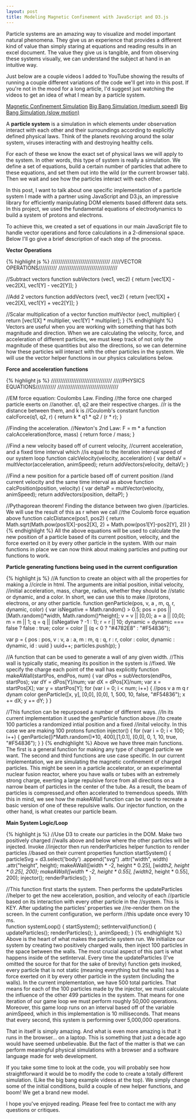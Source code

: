 ```yaml
---
layout: post
title: Modeling Magnetic Confinement with JavaScript and D3.js
---
```


Particle systems are an amazing way to visualize and model important natural phenomena. They give us an experience that provides a different kind of value than simply staring at equations and reading results in an excel document.   The value they give us is tangible, and from observing these systems visually, we can understand the subject at hand  in an intuitive way.

Just below are a couple videos I added to YouTube showing the results of running a couple different variations of the code we'll get into in this post.  If you're not in the mood for a long article, I'd suggest just watching the videos to get an idea of what I mean by a particle system.

[Magnetic Confinement Simulation](https://youtu.be/1fnK0qC0GBU)
[Big Bang Simulation (medium speed)](https://youtu.be/uxJ7BiQ07PE)
[Big Bang Simulation (slow motion)](https://youtu.be/wlInWXpTCAk)

A **particle system** is a simulation in which elements under observation interact with each other and their surroundings according to explicitly defined physical laws.  Think of the planets revolving around the solar system, viruses interacting with and destroying healthy cells.

For each of these we know the exact set of physical laws we will apply to the system.  In other words, this type of system is really a simulation.  We define a set of equations, build a certain number of particles that adhere to these equations, and set them out into the wild (or the current browser tab).  Then we wait and see how the particles interact with each other. 

In this post, I want to talk about one specific implementation of a particle system I made with a partner using JavaScript and D3.js, an impressive library for efficiently manipulating DOM elements based different data sets. In this project, we used the fundamental equations of electrodynamics to build a system of protons and electrons.

To achieve this, we created a set of equations in our main JavaScript file to handle vector operations and force calculations in a 2-dimensional space.  Below I'll go give a brief description of each step of the process.  

**Vector Operations** 

{% highlight js %}
////////////////////////////////
/////VECTOR OPERATIONS//////////
////////////////////////////////

//Subtract vectors
function subVectors (vec1, vec2) {
  return [vec1[X] - vec2[X], vec1[Y] - vec2[Y]];
}

//Add 2 vectors
function addVectors (vec1, vec2) {
  return [vec1[X] + vec2[X], vec1[Y] + vec2[Y]];
}

//Scalar multiplication of a vector
function multVector (vec1, multiplier) {
  return [vec1[X] * multiplier, vec1[Y] * multiplier];
}
{% endhighlight %}
Vectors are useful when you are working with something that has both magnitude and direction.  When we are calculating the velocity, force, and acceleration of different particles, we must keep track of not only the magnitude of these quantities but also the directions, so we can determine how these particles will interact with the other particles in the system.  We will use the vector helper functions in our physics calculations below.

**Force and acceleration functions**

{% highlight js %}
/////////////////////////////////
/////PHYSICS EQUATIONS///////////
/////////////////////////////////

//EM force equation: Coulombs Law. Finding 
//the force one charged particle exerts on 
//another. q1, q2 are their respective charges.
//r is the distance between them, and k is 
//Coulomb's constant
function calcForce(q1, q2, r) {
  return k * q1 * q2 / (r * r);
}

//Finding the acceleration. 
//Newton's 2nd Law: F = m * a
function calcAcceleration(force, mass) {
  return force / mass;
}

//Find a new velocity based off of current velocity, 
//current acceleration, and a fixed time interval which 
//is equal to the iteration interval speed of our system loop
function calcVelocity(velocity, acceleration) {
  var deltaV = multVector(acceleration, animSpeed);
  return addVectors(velocity, deltaV);
}

//Find a new position for a particle based off of current position 
//and current velocity and the same time interval as above
function calcPosition(position, velocity) {
  var deltaP = multVector(velocity, animSpeed);
  return addVectors(position, deltaP);
}

//Pythagorean theorem! Finding the distance between two given 
//particles. We will use the result of this as r when we call 
//the Coulomb force equation above
function calcDistance(pos1, pos2) {
  return Math.sqrt(Math.pow(pos1[X]-pos2[X], 2) + Math.pow(pos1[Y]-pos2[Y], 2))
}
{% endhighlight %}
All the above equations will be used to calculate the new position of a particle based of its current position, velocity, and the force exerted on it by every other particle in the system.  With our main functions in place we can now think about making particles and putting our functions to work.

**Particle generating functions being used in the current configuration**

{% highlight js %}
//A function to create an object with all the properties for making a
//circle in html. The arguments are initial position, initial velocity, 
//initial acceleration, mass, charge, radius, whether they should be 
//static or dynamic, and a color. In short, we can use this to make 
//protons, electrons, or any other particle.
function genParticle(pos, v, a , m, q, r, dynamic, color) {
  var isNegative = Math.random() > 0.5;
  pos = pos || [Math.random()*width, Math.random()*height];
  v = v || [0,0];
  a = a || [0,0];
  m = m || 1;
  q = q || (isNegative ? -1 : 1);
  r = r || 10;
  dynamic = dynamic === false ? false : true;
  color = color || (q < 0 ? "#4782E8" : "#F54836");

  var p = {
    pos : pos,
    v : v,
    a : a,
    m : m,
    q : q,
    r : r,
    color : color,
    dynamic : dynamic, 
    id : uuid
  }
  uuid++;
  particles.push(p);
}

//A function that can be used to generate a wall of any given width.
//This wall is typically static, meaning its position in the system is 
//fixed. We specify the charge each point of the wall has explicitly
function makeAWall(startPos, endPos, num) {
  var dPos = subVectors(endPos, startPos);
  var dY = dPos[Y]/num;
  var dX = dPos[X]/num;
  var x = startPos[X];
  var y = startPos[Y];
  for (var i = 0; i < num; i++) {
                //pos   v      a      m   q   r   dynam  color
    genParticle([x, y], [0,0], [0,0], 1, 500, 10, false, "#F54836");
    x += dX;
    y += dY;
  }
}

//This function can be repurposed a number of different ways.
//In its current implementation it used the genParticle function above
//to create 100 particles a randomized intial position and a fixed
//inital velocity. In this case we are making 100 protons
function injector() {
  for (var i = 0; i < 100; i++) {
    genParticle([i*Math.random()*10, 400],[1,0.1], [0,0], 0, 1, 10, true, "#F54836");
  }
}
{% endhighlight %}
Above we have three main functions.  The first is a general function for making any type of charged particle we want.  The second and third functions are use case specific.  In our current implementation, we are simulating the magnetic confinement of charged particles.  This might be seen in a particle accelerator, or an experimental nuclear fusion reactor, where you have walls or tubes with an extremely strong charge, exerting a large repulsive force from all directions on a narrow beam of particles in the center of the tube.  As a result, the beam of particles is compressed,and often accelerated to tremendous speeds. With this in mind, we see how the makeAWall function can be used to recreate a basic version of one of these repulsive walls.  Our injector function, on the other hand, is what creates our particle beam.

**Main System Logic/Loop**

{% highlight js %}
//Use D3 to create our particles in the DOM. Make two positively charged 
//walls above and below where the other particles will be injected. Invoke 
//injector then run renderParticles helper function to render particles 
//based on their current properties
function startSystem() {
  particleSvg = d3.select('body')
                  .append("svg")
                  .attr("width", width)
                  .attr("height", height);
  makeAWall([width * -2, height * 0.25], [width*2, height * 0.25], 200);
  makeAWall([width * -2, height * 0.55], [width*2, height * 0.55], 200);
  injector();
  renderParticles();
}

//This function first starts the system. Then performs the updateParticles 
//helper to get the new acceleration, position, and velocity of each 
//particle based on its interaction with every other particle in the 
//system. This is KEY. After updating the particles' properties we 
//re-render them on the screen. In the current configuration, we perform 
//this update once every 10 ms.  
function systemLoop() {
  startSystem();
  setInterval(function() {
    updateParticles();
    renderParticles();
  }, animSpeed);
}
{% endhighlight %}
Above is the heart of what makes the particle system run. We initialize our system by creating two positively charged walls, then inject 100 particles in the space between the walls.  The most crucial aspect of this part is what happens inside of the setInterval.  Every time the updateParticles (I've omitted the source for that for the sake of brevity) function gets invoked, every particle that is not static (meaning everything but the walls) has a force exerted on it by every other particle in the system (including the walls).  In the current implementation, we have 500 total particles.  That means for each of the 100 particles made by the injector, we must calculate the influence of the other 499 particles in the system.  That means for one iteration of our game loop we must perform roughly 50,000 operations.  Moreover, this game loop runs on an interval based off of the variable animSpeed, which in this implementation is 10 milliseconds.  That means that every second, this system is performing over 5,000,000 operations.

That in itself is simply amazing.  And what is even more amazing is that it runs in the browser... on a laptop.  This is something that just a decade ago would have seemed unbelievable.  But the fact of the matter is that we can perform meaningful physical simulations with a browser and a software language made for web development.

If you take some time to look at the code, you will probably see how straightforward it would be to modify the code to create a totally different simulation.  (Like the big bang example videos at the top).  We simply change some of the initial conditions, build a couple of new helper functions, and boom! We get a brand new model.  

I hope you've enjoyed reading. Please feel free to contact me with any questions or critiques.